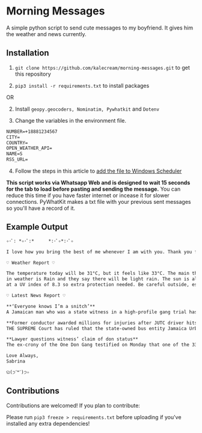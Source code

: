 # Morning Messages

A simple python script to send cute messages to my boyfriend. It gives him the weather and news currently.

## Installation

1. `git clone https://github.com/kalecream/morning-messages.git`
to get this repository

2. `pip3 install -r requirements.txt`
to install packages

OR

2. Install `geopy.geocoders, Nominatim, Pywhatkit` and `Dotenv`

3. Change the variables in the environment file.
```txt
NUMBER=+18881234567
CITY=
COUNTRY=
OPEN_WEATHER_API=
NAME=S
RSS_URL=
```

4. Follow the steps in this article to [add the file to Windows Scheduler](https://www.jcchouinard.com/python-automation-using-task-scheduler/)

**This script works via Whatsapp Web and is designed to wait 15 seconds for the tab to load before pasting and sending the message.** You can reduce this time if you have faster internet or incease it for slower connections. PyWhatKit makes a txt file with your previous sent messages so you'll have a record of it.
## Example Output

```txt
✧･ﾟ: *✧･ﾟ:* 　　 *:･ﾟ✧*:･ﾟ✧

I love how you bring the best of me whenever I am with you. Thank you for making my life a lot easier. Good morning, sunshine. Today is Tuesday, 16 November, 2021 and it's another day full of potential to give life some meaning. Night falls at 05:30 PM which gives you plenty of time to get things done!

♡ Weather Report ♡

The temperature today will be 31°C, but it feels like 33°C. The main thing for today 
in weather is Rain and they say there will be light rain. The sun is also pelting us 
at a UV index of 8.3 so extra protection needed. Be careful outside, especially during late morning through mid-afternoon. If your shadow is shorter than you, seek shade and wear protective clothing, a wide-brimmed hat, and sunglasses, and generously apply a minimum of  SPF-15, broad-spectrum sunscreen on exposed skin.

♡ Latest News Report ♡

**‘Everyone knows I’m a snitch’**
A Jamaican man who was a state witness in a high-profile gang trial has got himself in trouble with the law in the territory to which he was dispatched under the Government’s witness protection programme but claims he is being shunned by local...

**Former conductor awarded millions for injuries after JUTC driver hits pothole**
THE SUPREME Court has ruled that the state-owned bus entity Jamaica Urban Transit Company (JUTC) should pay more than J$18 million to former conductor Joy Murray for injuries suffered on the job in 2002. Murray’s lawyer, Andrea Walter-Isaacs, told...

**Lawyer questions witness’ claim of don status**
The ex-crony of the One Don Gang testified on Monday that one of the 33 alleged members of the gang now on trial had told him that he had murdered a policeman in Portmore, St Catherine, but faced withering cross-examination questioning the...

Love Always,
Sabrina

ଘ(੭ˊ꒳​ˋ)੭✧
```

## Contributions

Contributions are welcomed! If you plan to contribute:

Please run `pip3 freeze > requirements.txt` before uploading if you've installed any extra dependencies!
